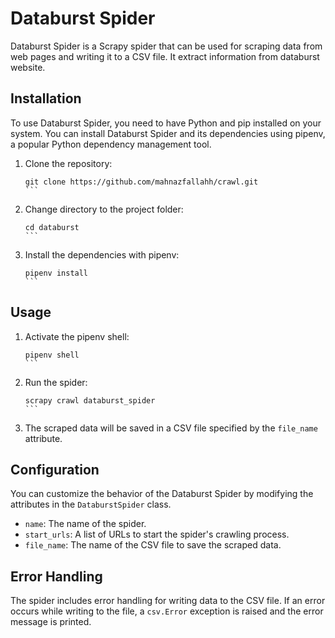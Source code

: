 # Databurst Spider

Databurst Spider is a Scrapy spider that can be used for scraping data from web pages and writing it to a CSV file. It extract information from databurst website.

## Installation

To use Databurst Spider, you need to have Python and pip installed on your system. You can install Databurst Spider and its dependencies using pipenv, a popular Python dependency management tool.

1. Clone the repository:

   ````shell
   git clone https://github.com/mahnazfallahh/crawl.git
   ```

2. Change directory to the project folder:

   ````shell
   cd databurst
   ```

3. Install the dependencies with pipenv:

   ````shell
   pipenv install
   ```

## Usage

1. Activate the pipenv shell:

   ````shell
   pipenv shell
   ```

2. Run the spider:

   ````shell
   scrapy crawl databurst_spider
   ```

3. The scraped data will be saved in a CSV file specified by the `file_name` attribute.

## Configuration

You can customize the behavior of the Databurst Spider by modifying the attributes in the `DataburstSpider` class.

- `name`: The name of the spider.
- `start_urls`: A list of URLs to start the spider's crawling process.
- `file_name`: The name of the CSV file to save the scraped data.

## Error Handling

The spider includes error handling for writing data to the CSV file. If an error occurs while writing to the file, a `csv.Error` exception is raised and the error message is printed.



